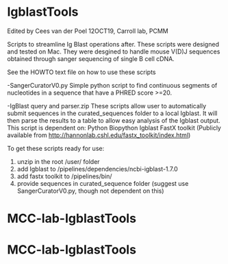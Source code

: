 # IgblastTools

Edited by Cees van der Poel 12OCT19, Carroll lab, PCMM

Scripts to streamline Ig Blast operations after. These scripts were designed and tested on Mac. They were desgined to handle mouse V(D)J sequences obtained through sanger sequencing of single B cell cDNA.

See the HOWTO text file on how to use these scripts

-SangerCuratorV0.py
Simple python script to find continuous segments of nucleotides in a sequence that have a PHRED score >=20.


-IgBlast query and parser.zip
These scripts allow user to automatically submit sequences in the curated_sequences folder to a local Igblast. It will then parse the results to a table to allow easy analysis of the Igblast output.
This script is dependent on:
Python
Biopython
Igblast
FastX toolkit (Publicly available from http://hannonlab.cshl.edu/fastx_toolkit/index.html)

To get these scripts ready for use:
1) unzip in the root /user/ folder
2) add Igblast to /pipelines/dependencies/ncbi-igblast-1.7.0
3) add fastx toolkit to /pipelines/bin/
4) provide sequences in curated_sequence folder (suggest use SangerCuratorV0.py, though not dependent on this)
  
# MCC-lab-IgblastTools
# MCC-lab-IgblastTools
